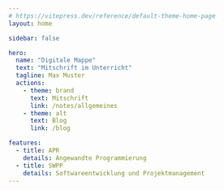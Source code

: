 ```yaml
---
# https://vitepress.dev/reference/default-theme-home-page
layout: home

sidebar: false

hero:
  name: "Digitale Mappe"
  text: "Mitschrift im Unterricht"
  tagline: Max Muster
  actions:
    - theme: brand
      text: Mitschrift
      link: /notes/allgemeines
    - theme: alt
      text: Blog
      link: /blog

features:
  - title: APR
    details: Angewandte Programmierung
  - title: SWPP
    details: Softwareentwicklung und Projektmanagement
---
```


